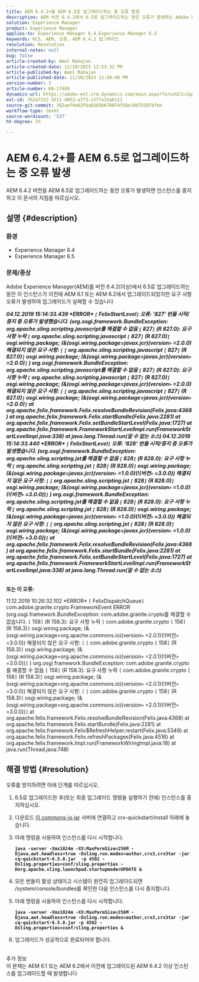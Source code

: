 ```yaml
---
title: AEM 6.4.2+를 AEM 6.5로 업그레이드하는 중 오류 발생
description: AEM 버전 6.4.2에서 6.5로 업그레이드하는 동안 오류가 발생하는 Adobe Experience Manager 문제를 해결하는 방법에 대해 알아봅니다.
solution: Experience Manager
product: Experience Manager
applies-to: Experience Manager 6.4,Experience Manager 6.5
keywords: KCS, AEM, 오류, AEM 6.4.2 업그레이드
resolution: Resolution
internal-notes: null
bug: false
article-created-by: Amol Mahajan
article-created-date: 11/10/2023 12:53:32 PM
article-published-by: Amol Mahajan
article-published-date: 11/10/2023 12:58:40 PM
version-number: 3
article-number: KA-17489
dynamics-url: https://adobe-ent.crm.dynamics.com/main.aspx?forceUCI=1&pagetype=entityrecord&etn=knowledgearticle&id=b6cbe324-c87f-ee11-8179-6045bd006b25
exl-id: 7b2a7332-3511-4053-a7f3-c2f7a15a6111
source-git-commit: 362aef9e63f8a0303b670074f58e19d75587bfeb
workflow-type: tm+mt
source-wordcount: '537'
ht-degree: 2%

---
```


# AEM 6.4.2+를 AEM 6.5로 업그레이드하는 중 오류 발생


AEM 6.4.2 버전을 AEM 6.5로 업그레이드하는 동안 오류가 발생하면 인스턴스를 중지하고 이 문서의 지침을 따르십시오.

## 설명 {#description}


### <b>환경</b>

- Experience Manager 6.4
- Experience Manager 6.5


### <b>문제/증상</b>

Adobe Experience Manager(AEM)를 버전 6.4.2(이상)에서 6.5로 업그레이드하는 동안 이 인스턴스가 이전에 AEM 6.1 또는 AEM 6.2에서 업그레이드되었지만 요구 사항 오류가 발생하여 업그레이드가 실패할 수 있습니다

<b>*04.12.2019 15:14:33.439 \*ERROR\* `[` FelixStartLevel`]`  오류: &#39;827&#39; 번들 시작/중지 중 오류가 발생했습니다. (org.osgi.framework.BundleException: org.apache.sling.scripting.javascript를 해결할 수 없음 `[` 827`]` (R 827.0): 요구 사항 누락 `[` org.apache.sling.scripting.javascript `[` 827`]` (R 827.0)`]`  osgi.wiring.package; (&amp;(osgi.wiring.package=javax.jcr)(version`>` =2.0.0) 해결되지 않은 요구 사항: `[` `[` org.apache.sling.scripting.javascript `[` 827`]` (R 827.0)`]`  osgi.wiring.package; (&amp;(osgi.wiring.package=javax.jcr)(version`>` =2.0.0)`]` )*
*org.osgi.framework.BundleException: org.apache.sling.scripting.javascript를 해결할 수 없음 `[` 827`]` (R 827.0): 요구 사항 누락 `[` org.apache.sling.scripting.javascript `[` 827`]` (R 827.0)`]`  osgi.wiring.package; (&amp;(osgi.wiring.package=javax.jcr)(version`>` =2.0.0) 해결되지 않은 요구 사항: `[` `[` org.apache.sling.scripting.javascript `[` 827`]` (R 827.0)`]`  osgi.wiring.package; (&amp;(osgi.wiring.package=javax.jcr)(version`>` =2.0.0)`]`*
*at org.apache.felix.framework.Felix.resolveBundleRevision(Felix.java:4368)*
*at org.apache.felix.framework.Felix.startBundle(Felix.java:2281)*
*at org.apache.felix.framework.Felix.setBundleStartLevel(Felix.java:1727)*
*at org.apache.felix.framework.FrameworkStartLevelImpl.run(FrameworkStartLevelImpl.java:338)*
*at java.lang.Thread.run(알 수 없는 소스)*
*04.12.2019 15:14:33.440 \*ERROR\* `[` FelixStartLevel`]`  오류: &#39;828&#39; 번들 시작/중지 중 오류가 발생했습니다. (org.osgi.framework.BundleException: org.apache.sling.scripting.jst를 해결할 수 없음 `[` 828`]` (R 828.0): 요구 사항 누락 `[` org.apache.sling.scripting.jst `[` 828`]` (R 828.0)`]`  osgi.wiring.package; (&amp;(osgi.wiring.package=javax.jcr)(version`>` =1.0.0)(!(버전`>` =3.0.0)) 해결되지 않은 요구 사항: `[` `[` org.apache.sling.scripting.jst `[` 828`]` (R 828.0)`]`  osgi.wiring.package; (&amp;(osgi.wiring.package=javax.jcr)(version`>` =1.0.0)(!(버전`>` =3.0.0))`]` )*
*org.osgi.framework.BundleException: org.apache.sling.scripting.jst를 해결할 수 없음 `[` 828`]` (R 828.0): 요구 사항 누락 `[` org.apache.sling.scripting.jst `[` 828`]` (R 828.0)`]`  osgi.wiring.package; (&amp;(osgi.wiring.package=javax.jcr)(version`>` =1.0.0)(!(버전`>` =3.0.0)) 해결되지 않은 요구 사항: `[` `[` org.apache.sling.scripting.jst `[` 828`]` (R 828.0)`]`  osgi.wiring.package; (&amp;(osgi.wiring.package=javax.jcr)(version`>` =1.0.0)(!(버전`>` =3.0.0))`]`*
*at org.apache.felix.framework.Felix.resolveBundleRevision(Felix.java:4368)*
*at org.apache.felix.framework.Felix.startBundle(Felix.java:2281)*
*at org.apache.felix.framework.Felix.setBundleStartLevel(Felix.java:1727)*
*at org.apache.felix.framework.FrameworkStartLevelImpl.run(FrameworkStartLevelImpl.java:338)*
*at java.lang.Thread.run(알 수 없는 소스)*

<br>또는 이 오류:</b>

11.12.2019 10:26:32.102 \*ERROR\* `[` FelixDispatchQueue`]`  com.adobe.granite.crypto FrameworkEvent ERROR (org.osgi.framework.BundleException: com.adobe.granite.crypto를 해결할 수 없습니다. `[` 158`]` (R 158.3): 요구 사항 누락 `[` com.adobe.granite.crypto `[` 158`]` (R 158.3)`]`  osgi.wiring.package; (&amp;(osgi.wiring.package=org.apache.commons.io)(version`>` =2.0.1)(!(버전`>` =3.0.0)) 해결되지 않은 요구 사항: `[` `[` com.adobe.granite.crypto `[` 158`]` (R 158.3)`]`  osgi.wiring.package; (&amp;(osgi.wiring.package=org.apache.commons.io)(version`>` =2.0.1)(!(버전`>` =3.0.0))`]` ) org.osgi.framework.BundleException: com.adobe.granite.crypto를 해결할 수 없음 `[` 158`]` (R 158.3): 요구 사항 누락 `[` com.adobe.granite.crypto `[` 158`]` (R 158.3)`]`  osgi.wiring.package; (&amp;(osgi.wiring.package=org.apache.commons.io)(version`>` =2.0.1)(!(버전`>` =3.0.0)) 해결되지 않은 요구 사항: `[` `[` com.adobe.granite.crypto `[` 158`]` (R 158.3)`]`  osgi.wiring.package; (&amp;(osgi.wiring.package=org.apache.commons.io)(version`>` =2.0.1)(!(버전`>` =3.0.0))`]`
at org.apache.felix.framework.Felix.resolveBundleRevision(Felix.java:4368) at org.apache.felix.framework.Felix.startBundle(Felix.java:2281) at org.apache.felix.framework.Felix$RefreshHelper.restart(Felix.java:5349) at org.apache.felix.framework.Felix.refreshPackages(Felix.java:4516) at org.apache.felix.framework.Impl.run(FrameworkWiringImpl.java:18) at java.run(Thread.java:748)


## 해결 방법 {#resolution}

오류를 방지하려면 아래 단계를 따르십시오.
1. 6.5로 업그레이드한 후(또는 최종 업그레이드 명령을 실행하기 전에) 인스턴스를 중지하십시오.
2. 다운로드 [이 commons-io jar](https://repo1.maven.org/maven2/commons-io/commons-io/2.6/commons-io-2.6.jar) 서버에 연결하고 crx-quickstart/install 아래에 놓습니다.
3. 아래 명령을 사용하여 인스턴스를 다시 시작합니다.

   <b>`java -server -Xmx1024m -XX:MaxPermSize=256M -Djava.awt.headless=true -Dsling.run.modes=author,crx3,crx3tar -jar cq-quickstart-6.5.0.jar  -p 4502 -Dsling.properties=conf/sling.properties -Dorg.apache.sling.launchpad.startupmode=UPDATE &`</b>
4. 모든 번들이 활성 상태이고 시스템이 완전히 업그레이드되면 /system/console/bundles를 확인한 다음 인스턴스를 다시 중지합니다.
5. 아래 명령을 사용하여 인스턴스를 다시 시작합니다.

   <b>`java -server -Xmx1024m -XX:MaxPermSize=256M -Djava.awt.headless=true -Dsling.run.modes=author,crx3,crx3tar -jar cq-quickstart-6.5.0.jar -p 4502 -Dsling.properties=conf/sling.properties &`</b>
6. 업그레이드가 성공적으로 완료되어야 합니다.

<br>추가 정보<br>
이 문제는 AEM 6.1 또는 AEM 6.2에서 이전에 업그레이드된 AEM 6.4.2 이상 인스턴스를 업그레이드할 때 발생합니다

